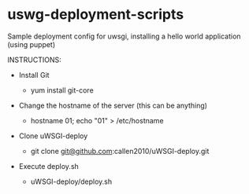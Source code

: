 uswg-deployment-scripts
=======================

Sample deployment config for uwsgi, installing a hello world application (using puppet)

INSTRUCTIONS:


   * Install Git

      * yum install git-core

   * Change the hostname of the server (this can be anything)

      * hostname 01; echo "01" > /etc/hostname

   * Clone uWSGI-deploy

      * git clone git@github.com:callen2010/uWSGI-deploy.git

   * Execute deploy.sh

      * uWSGI-deploy/deploy.sh


